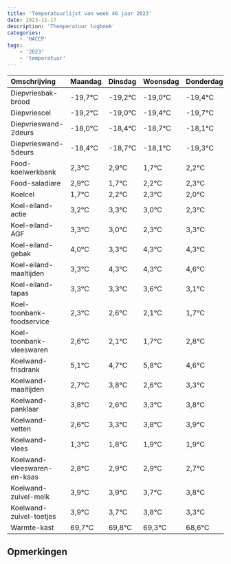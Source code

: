 ```yaml
---
title: 'Temperatuurlijst van week 46 jaar 2023'
date: 2023-11-17
description: 'Themperatuur logboek'
categories:
    - 'HACCP'
tags:
    - '2023'
    - 'temperatuur'
---
```

|Omschrijving|Maandag|Dinsdag|Woensdag|Donderdag|Vrijdag|Zaterdag|Zondag|
|:---|:---|:---|:---|:---|:---|:---|:---|
|Diepvriesbak-brood|-19,7°C|-19,2°C|-19,0°C|-19,4°C|-19,7°C| | |
|Diepvriescel|-19,2°C|-19,0°C|-19,4°C|-19,7°C|-19,1°C| | |
|Diepvrieswand-2deurs|-18,0°C|-18,4°C|-18,7°C|-18,1°C|-19,3°C| | |
|Diepvrieswand-5deurs|-18,4°C|-18,7°C|-18,1°C|-19,3°C|-18,8°C| | |
|Food-koelwerkbank|2,3°C|2,9°C|1,7°C|2,2°C|2,3°C| | |
|Food-saladiare|2,9°C|1,7°C|2,2°C|2,3°C|2,0°C| | |
|Koelcel|1,7°C|2,2°C|2,3°C|2,0°C|1,3°C| | |
|Koel-eiland-actie|3,2°C|3,3°C|3,0°C|2,3°C|3,3°C| | |
|Koel-eiland-AGF|3,3°C|3,0°C|2,3°C|3,3°C|3,3°C| | |
|Koel-eiland-gebak|4,0°C|3,3°C|4,3°C|4,3°C|4,6°C| | |
|Koel-eiland-maaltijden|3,3°C|4,3°C|4,3°C|4,6°C|4,1°C| | |
|Koel-eiland-tapas|3,3°C|3,3°C|3,6°C|3,1°C|2,7°C| | |
|Koel-toonbank-foodservice|2,3°C|2,6°C|2,1°C|1,7°C|2,8°C| | |
|Koel-toonbank-vleeswaren|2,6°C|2,1°C|1,7°C|2,8°C|1,6°C| | |
|Koelwand-frisdrank|5,1°C|4,7°C|5,8°C|4,6°C|5,3°C| | |
|Koelwand-maaltijden|2,7°C|3,8°C|2,6°C|3,3°C|3,8°C| | |
|Koelwand-panklaar|3,8°C|2,6°C|3,3°C|3,8°C|3,9°C| | |
|Koelwand-vetten|2,6°C|3,3°C|3,8°C|3,9°C|3,9°C| | |
|Koelwand-vlees|1,3°C|1,8°C|1,9°C|1,9°C|1,7°C| | |
|Koelwand-vleeswaren-en-kaas|2,8°C|2,9°C|2,9°C|2,7°C|2,8°C| | |
|Koelwand-zuivel-melk|3,9°C|3,9°C|3,7°C|3,8°C|3,3°C| | |
|Koelwand-zuivel-toetjes|3,9°C|3,7°C|3,8°C|3,3°C|2,6°C| | |
|Warmte-kast|69,7°C|69,8°C|69,3°C|68,6°C|69,8°C| | |

## Opmerkingen



